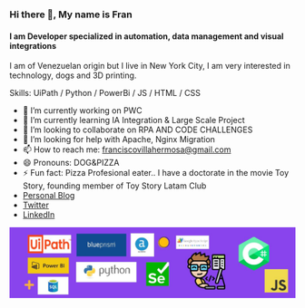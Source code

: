 ### Hi there 👋, My name is Fran
#### I am Developer specialized in automation, data management and visual integrations
I am of Venezuelan origin but I live in New York City, I am very interested in technology, dogs and 3D printing.

Skills: UiPath / Python / PowerBi / JS / HTML / CSS 

- 🔭 I’m currently working on PWC 
- 🌱 I’m currently learning IA Integration & Large Scale Project 
- 👯 I’m looking to collaborate on RPA AND CODE CHALLENGES 
- 🤔 I’m looking for help with Apache, Nginx Migration 
- 📫 How to reach me: franciscovillahermosa@gmail.com 
- 😄 Pronouns: DOG&PIZZA 
- ⚡ Fun fact: Pizza Profesional eater.. I have a doctorate in the movie Toy Story, founding member of Toy Story Latam Club
- [Personal Blog](https://techvilla.nicepage.io/?uid=83c16148-a0cf-4858-aeca-1f14ed5e44ad)
- [Twitter](https://twitter.com/franbucho)
- [LinkedIn](https://www.linkedin.com/in/fjvs-arg/)

![Banner](banner3.png)
